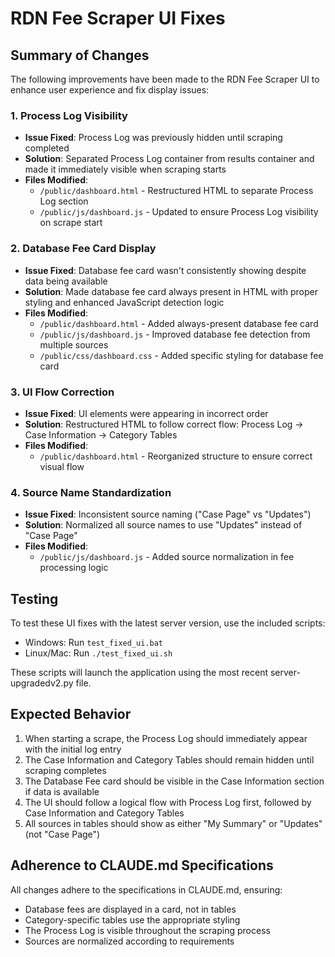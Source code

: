 # RDN Fee Scraper UI Fixes

## Summary of Changes

The following improvements have been made to the RDN Fee Scraper UI to enhance user experience and fix display issues:

### 1. Process Log Visibility

- **Issue Fixed**: Process Log was previously hidden until scraping completed
- **Solution**: Separated Process Log container from results container and made it immediately visible when scraping starts
- **Files Modified**:
  - `/public/dashboard.html` - Restructured HTML to separate Process Log section
  - `/public/js/dashboard.js` - Updated to ensure Process Log visibility on scrape start

### 2. Database Fee Card Display

- **Issue Fixed**: Database fee card wasn't consistently showing despite data being available
- **Solution**: Made database fee card always present in HTML with proper styling and enhanced JavaScript detection logic
- **Files Modified**:
  - `/public/dashboard.html` - Added always-present database fee card 
  - `/public/js/dashboard.js` - Improved database fee detection from multiple sources
  - `/public/css/dashboard.css` - Added specific styling for database fee card

### 3. UI Flow Correction

- **Issue Fixed**: UI elements were appearing in incorrect order
- **Solution**: Restructured HTML to follow correct flow: Process Log → Case Information → Category Tables
- **Files Modified**:
  - `/public/dashboard.html` - Reorganized structure to ensure correct visual flow

### 4. Source Name Standardization

- **Issue Fixed**: Inconsistent source naming ("Case Page" vs "Updates")
- **Solution**: Normalized all source names to use "Updates" instead of "Case Page"
- **Files Modified**:
  - `/public/js/dashboard.js` - Added source normalization in fee processing logic

## Testing

To test these UI fixes with the latest server version, use the included scripts:

- Windows: Run `test_fixed_ui.bat`
- Linux/Mac: Run `./test_fixed_ui.sh`

These scripts will launch the application using the most recent server-upgradedv2.py file.

## Expected Behavior

1. When starting a scrape, the Process Log should immediately appear with the initial log entry
2. The Case Information and Category Tables should remain hidden until scraping completes
3. The Database Fee card should be visible in the Case Information section if data is available
4. The UI should follow a logical flow with Process Log first, followed by Case Information and Category Tables
5. All sources in tables should show as either "My Summary" or "Updates" (not "Case Page")

## Adherence to CLAUDE.md Specifications

All changes adhere to the specifications in CLAUDE.md, ensuring:
- Database fees are displayed in a card, not in tables
- Category-specific tables use the appropriate styling
- The Process Log is visible throughout the scraping process
- Sources are normalized according to requirements